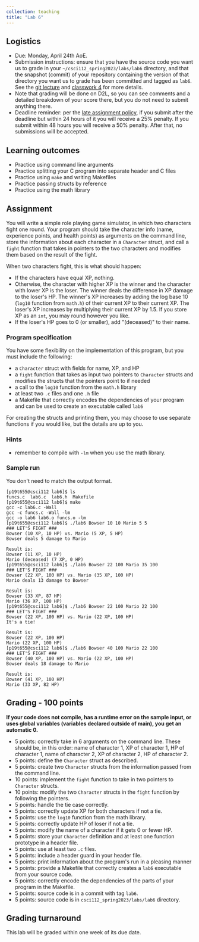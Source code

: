 ```yaml
---
collection: teaching
title: "Lab 6"
---
```


## Logistics
* Due: Monday, April 24th AoE.
* Submission instructions: ensure that you have the source code you want us to
	grade in your `~/csci112_spring2023/labs/lab6`
	directory, and that the snapshot (commit) of your repository containing the version of that directory you want us to grade has been committed and
	tagged as `lab6`. See the [git lecture](https://lgw2.github.io/teaching/csci112-spring-2023/lectures/lecture2) and [classwork 4](https://lgw2.github.io/teaching/csci112-spring-2023/classwork/classwork4) for more
	details.
* Note that grading will be done on D2L, so you can see comments and a
	 detailed breakdown of your score there, but you do not need to submit
	anything there.
* Deadline reminder: per the [late assignment policy](https://lgw2.github.io/teaching/csci112-spring-2023/syllabus/#late-assignment-policies), if you submit after the deadline but within 24 hours of it you will receive a 25% penalty. If you submit within 48 hours you will receive a 50% penalty. After that, no submissions will be accepted.

## Learning outcomes
* Practice using command line arguments
* Practice splitting your C program into separate header and C files
* Practice using `make` and writing Makefiles
* Practice passing structs by reference
* Practice using the math library

## Assignment

You will write a simple role playing game simulator, in which two characters
fight one round. Your program should take the character info (name, experience
points, and health points) as arguments on the command line, store the
information about each character in a `Character` struct, and call a `fight`
function that takes in pointers to the two characters and modifies them based
on the result of the fight.

When two characters fight, this is what should happen:
* If the characters have equal XP, nothing.
* Otherwise, the character with higher XP is the winner and the character with
	lower XP is the loser. The winner deals the difference in XP damage to the
	loser's HP. The winner's XP increases by adding the log base 10 (`log10`
	function from `math.h`) of their current XP to their current XP.
	The loser's XP increases by multiplying their current XP by 1.5. If
	you store XP as an `int`, you may round however you like.
* If the loser's HP goes to 0 (or smaller), add "(deceased)" to their name.

### Program specification

You have some flexibility on the implementation of this program, but you must
include the following:
* a `Character` struct with fields for name, XP, and HP
* a `fight` function that takes as input two pointers to `Character` structs
	and modifies the structs that the pointers point to if needed
* a call to the `log10` function from the `math.h` library
* at least two `.c` files and one `.h` file
* a Makefile that correctly encodes the dependencies of your program and can be
	used to create an executable called `lab6`

For creating the structs and printing them, you may choose to use separate
functions if you would like, but the details are up to you.

### Hints
* remember to compile with `-lm` when you use the math library.

### Sample run

You don't need to match the output format.

```
[p19t655@csci112 lab6]$ ls
funcs.c  lab6.c  lab6.h  Makefile
[p19t655@csci112 lab6]$ make
gcc -c lab6.c -Wall
gcc -c funcs.c -Wall -lm
gcc -o lab6 lab6.o funcs.o -lm
[p19t655@csci112 lab6]$ ./lab6 Bowser 10 10 Mario 5 5
### LET'S FIGHT ###
Bowser (10 XP, 10 HP) vs. Mario (5 XP, 5 HP)
Bowser deals 5 damage to Mario

Result is:
Bowser (11 XP, 10 HP)
Mario (deceased) (7 XP, 0 HP)
[p19t655@csci112 lab6]$ ./lab6 Bowser 22 100 Mario 35 100
### LET'S FIGHT ###
Bowser (22 XP, 100 HP) vs. Mario (35 XP, 100 HP)
Mario deals 13 damage to Bowser

Result is:
Bowser (33 XP, 87 HP)
Mario (36 XP, 100 HP)
[p19t655@csci112 lab6]$ ./lab6 Bowser 22 100 Mario 22 100
### LET'S FIGHT ###
Bowser (22 XP, 100 HP) vs. Mario (22 XP, 100 HP)
It's a tie!

Result is:
Bowser (22 XP, 100 HP)
Mario (22 XP, 100 HP)
[p19t655@csci112 lab6]$ ./lab6 Bowser 40 100 Mario 22 100
### LET'S FIGHT ###
Bowser (40 XP, 100 HP) vs. Mario (22 XP, 100 HP)
Bowser deals 18 damage to Mario

Result is:
Bowser (41 XP, 100 HP)
Mario (33 XP, 82 HP)
```

## Grading - 100 points
**If your code does not compile, has a runtime error on the sample input,
or uses global variables (variables declared outside of main), you get an
automatic 0.**
* 5 points: correctly take in 6 arguments on the command line. These should
	be, in this order: name of character 1, XP of character 1, HP of character 1, name of
	character 2, XP of character 2, HP of character 2.
* 5 points: define the `Character` struct as described.
* 5 points: create two `Character` structs from the information passed from
	the command line.
* 10 points: implement the `fight` function to take in two pointers to
	`Character` structs.
* 10 points: modify the two `Character` structs in the `fight` function by
	following the pointers.
* 5 points: handle the tie case correctly.
* 5 points: correctly update XP for both characters if not a tie.
* 5 points: use the `log10` function from the math library.
* 5 points: correctly update HP of loser if not a tie.
* 5 points: modify the name of a character if it gets 0 or fewer HP.
* 5 points: store your `Character` definition and at least one function
	prototype in a header file.
* 5 points: use at least two `.c` files.
* 5 points: include a header guard in your header file.
* 5 points: print information about the program's run in a pleasing manner
* 5 points: provide a Makefile that correctly creates a `lab6` executable from
	your source code.
* 5 points: correctly encode the dependencies of the parts of your program in
	the Makefile.
* 5 points: source code is in a commit with tag `lab6`.
* 5 points: source code is in `csci112_spring2023/labs/lab6` directory.

## Grading turnaround
This lab will be graded within one week of its due date.
